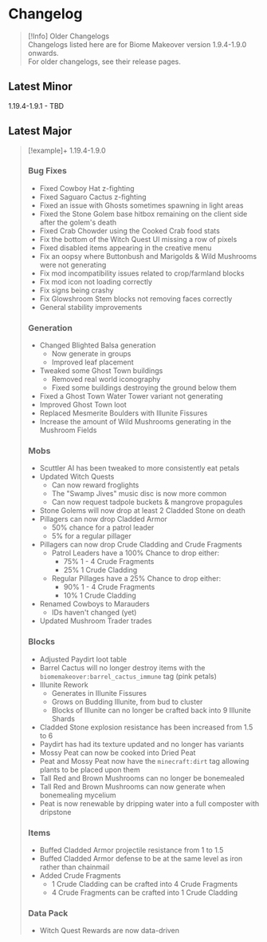 # Changelog

> [!Info] Older Changelogs  
> Changelogs listed here are for Biome Makeover version 1.9.4-1.9.0 onwards.   
> For older changelogs, see their release pages.

## Latest Minor
1.19.4-1.9.1 - TBD

## Latest Major
> [!example]+ 1.19.4-1.9.0
> ### Bug Fixes
>- Fixed Cowboy Hat z-fighting
>- Fixed Saguaro Cactus z-fighting
>- Fixed an issue with Ghosts sometimes spawning in light areas
>- Fixed the Stone Golem base hitbox remaining on the client side after the golem's death
>- Fixed Crab Chowder using the Cooked Crab food stats
>- Fix the bottom of the Witch Quest UI missing a row of pixels
>- Fixed disabled items appearing in the creative menu
>- Fix an oopsy where Buttonbush and Marigolds & Wild Mushrooms were not generating
>- Fix mod incompatibility issues related to crop/farmland blocks
>- Fix mod icon not loading correctly
>- Fix signs being crashy
>- Fix Glowshroom Stem blocks not removing faces correctly
>- General stability improvements
>
>### Generation
>- Changed Blighted Balsa generation
>	- Now generate in groups
>	- Improved leaf placement
>- Tweaked some Ghost Town buildings
>	- Removed real world iconography
>	- Fixed some buildings destroying the ground below them
>- Fixed a Ghost Town Water Tower variant not generating
>- Improved Ghost Town loot
>- Replaced Mesmerite Boulders with Illunite Fissures
>- Increase the amount of Wild Mushrooms generating in the Mushroom Fields
>
>### Mobs
>- Scuttler AI has been tweaked to more consistently eat petals
>- Updated Witch Quests
>	- Can now reward froglights
>	- The "Swamp Jives" music disc is now more common
>	- Can now request tadpole buckets & mangrove propagules
>- Stone Golems will now drop at least 2 Cladded Stone on death
>- Pillagers can now drop Cladded Armor
>	- 50% chance for a patrol leader
>	- 5% for a regular pillager
>- Pillagers can now drop Crude Cladding and Crude Fragments
>	- Patrol Leaders have a 100% Chance to drop either:
>		- 75% 1 - 4 Crude Fragments
>		- 25% 1 Crude Cladding
>	- Regular Pillages have a 25% Chance to drop either:
>		- 90% 1 - 4 Crude Fragments
>		- 10% 1 Crude Cladding
>- Renamed Cowboys to Marauders
>	- IDs haven't changed (yet)
>- Updated Mushroom Trader trades
>
>### Blocks
>- Adjusted Paydirt loot table
>- Barrel Cactus will no longer destroy items with the `biomemakeover:barrel_cactus_immune` tag (pink petals)
>- Illunite Rework
>	- Generates in Illunite Fissures
>	- Grows on Budding Illunite, from bud to cluster
>	- Blocks of Illunite can no longer be crafted back into 9 Illunite Shards
>- Cladded Stone explosion resistance has been increased from 1.5 to 6
>- Paydirt has had its texture updated and no longer has variants
>- Mossy Peat can now be cooked into Dried Peat
>- Peat and Mossy Peat now have the `minecraft:dirt` tag allowing plants to be placed upon them
>- Tall Red and Brown Mushrooms can no longer be bonemealed
>- Tall Red and Brown Mushrooms can now generate when bonemealing mycelium
>- Peat is now renewable by dripping water into a full composter with dripstone
>
>### Items  
>- Buffed Cladded Armor projectile resistance from 1 to 1.5
>- Buffed Cladded Armor defense to be at the same level as iron rather than chainmail
>- Added Crude Fragments
>	- 1 Crude Cladding can be crafted into 4 Crude Fragments
>	- 4 Crude Fragments can be crafted into 1 Crude Cladding
>
>### Data Pack
>- Witch Quest Rewards are now data-driven

